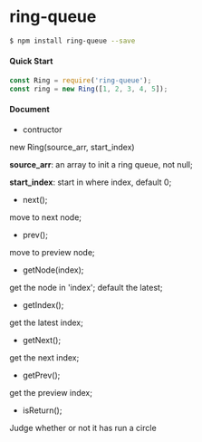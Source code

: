 # ring-queue

```bash
$ npm install ring-queue --save
```

#### Quick Start

```javascript
const Ring = require('ring-queue');
const ring = new Ring([1, 2, 3, 4, 5]);
```

#### Document

* contructor

new Ring(source_arr, start_index)

**source_arr**: an array to init a ring queue, not null;

**start_index**: start in where index, default 0;

* next();

move to next node;

* prev();

move to preview node;

*  getNode(index);

get the node in 'index'; default the latest;

* getIndex();

get the latest index;

* getNext();

get the next index;

* getPrev();

get the preview index;

* isReturn();

Judge whether or not it has run a circle
